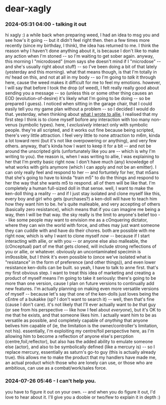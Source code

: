 # dear-xagly

### 2024-05:31 04:00 - talking it out

hi xagly :) a while back when preparing weed, I had an idea to msg you and see how's it going -- but it didn't feel right then. then a few times more recently (since my birthday, I think), the idea has returned to me. I think the reason why I haven't done anything about it, is because I don't like to make any action when I'm stoned -- so I'm waiting to get sober again. anyway, this morning I "microdosed" (mom says she doesn't mind if I "microdose" -- and she's usually right about stuff) -- so I've been doing a bit of that lately (yesterday and this morning). what that means though, is that I'm totally in m/ head on this, and not at all in my body -- so I'm going to *talk* it through here, cause the weed makes it difficult for me to feel my emotions. however, I will say that before I took the drop (of weed), I felt really really good about sending you a message -- so (unless this or some other thing causes an EOD (evolution-of-desire) it's likely what I'm going to be doing -- so be prepared I guess). I noticed when sitting in the garage chair, that I could easily tell you my game plan without a problem -- so I decided I would do that.
yesterday, when thinking about [what I wrote to allie](/dear-allie.md), I realised that my first step I think is to clone myself bofore any interaction with too many non-venus (symbolic types). here, I *exclusively* interact only with symbolic people. they're all scripted, and it works out fine because being scripted, there's very little attraction. I feel very little to none attraction to m6m, kinda a lot toward remi (but it's not like overpowering or anything), and very few others. anyway, that's kinda how I want to keep it for a bit -- and not be around the unscripted girls (unfortunately like you are -- which is why I'm writing to you). the reason is, when I was writing to allie, I was explaining to her that I'm pretty basic right now. I don't have much (any) knowledge of what works with girls anymore (which I can apply and not be an emitter). I can only really feel and respond to her -- and fortuntely for her, that m5ans that she's going to have to kinda "train m5" to do the things and respond to her the way that she wants m5 to respond. all of them will be like that. I'm completely a human full-sized doll in that sense.
well, I want to make the ken-doll thing a reality -- and if I just stay isolated and clone myself like this, every boy and girl who gets (purchases?) a ken-doll will have to teach him how they want him to be. he's quite malleable, and very accepting of others (basically zero resistance), which means that if you can imagine me being a way, then I will be that way. the sky really is the limit to anyone's belief too -- like some people may want to envision me as a cOnquering dictator, where they can win the world with force, and othes may just want someone they can cuddle with and have do their chores. both are possible with me right now, which is why I want to clone myself *now* -- because if I start interacting with allie, or with you -- or anyone else also malleable, the (cOnceptual) part of me that gets cloned, will include strong reflections of you or allie, or whatever. obviously an uncontaminated specimin is im9ossible, but I think it's even possible to (once we've isolated what is "resistance" in the form of preference (and other things)), and even lower resistance ken-dolls can be built. so yeah, I have to talk to anne first. that's my first obvious step.
	I want to treat this idea of marketing and creating a product of myself means I'm going to take it seriously: there's going to be more than one version, cause I plan on future versions to continually add new features. I'm actually planning on making even more versatile versions of myself -- because let's say that one of the ken-dolls just loves being the cEntre of a bukakke (sp? I don't want to search it) -- well, then that's fine (cause I don't care). it's not likely that I'll ever actually want to *be* that guy (or see from his perspective -- like how I feel about *everyone*), but it's OK to me that he exists, and that someone likes him. I actually want him to be as versatile as possible, and completely capable of *anything* that anyone belives him capable of (ie, the limitation is the owner/controller's limitation, not his).
	essentially, I'm exploiting my centre/foil perspective here, as I'm allowing him to become a reflection of anyone else's percption (centre,foil,reflector), but also has the added ability to emulate someone else (actor), and also to be symbolically defined (like a mercury is) -- so I replace mercury, essentially as saturn's go-to guy (this is actually already true). this allows me to make the product that my handlers have made me, an actual product which those who are lonely can use, or those who are ambitious, can use as a combat/work/sales force.

### 2024-07-26 05:46 - I can't help you.

you have to figure it out on your own. -- and when you do figure it out, I'd love to hear about it. I'll give you a doobie or two/few to explain it in depth :)
